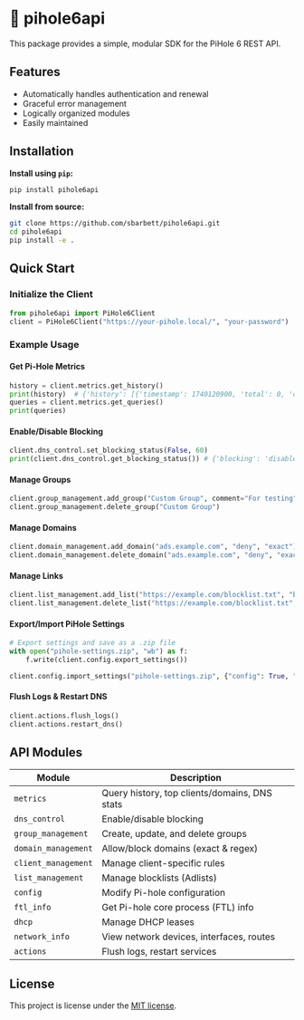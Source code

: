 # 🍓 pihole6api

This package provides a simple, modular SDK for the PiHole 6 REST API.

## Features

* Automatically handles authentication and renewal
* Graceful error management
* Logically organized modules
* Easily maintained

## Installation

**Install using `pip`:**

```bash
pip install pihole6api
```

**Install from source:**

```bash
git clone https://github.com/sbarbett/pihole6api.git
cd pihole6api
pip install -e .
```

## Quick Start

### Initialize the Client

```python
from pihole6api import PiHole6Client
client = PiHole6Client("https://your-pihole.local/", "your-password")
```

### Example Usage

#### Get Pi-Hole Metrics

```python
history = client.metrics.get_history()
print(history)  # {'history': [{'timestamp': 1740120900, 'total': 0, 'cached': 0 ...}]}
queries = client.metrics.get_queries()
print(queries)
```

#### Enable/Disable Blocking

```python
client.dns_control.set_blocking_status(False, 60)
print(client.dns_control.get_blocking_status()) # {'blocking': 'disabled', 'timer': 60 ...}
```

#### Manage Groups

```python
client.group_management.add_group("Custom Group", comment="For testing")
client.group_management.delete_group("Custom Group")
```

#### Manage Domains

```python
client.domain_management.add_domain("ads.example.com", "deny", "exact")
client.domain_management.delete_domain("ads.example.com", "deny", "exact")
```

#### Manage Links

```python
client.list_management.add_list("https://example.com/blocklist.txt", "block")
client.list_management.delete_list("https://example.com/blocklist.txt", "block")
```

#### Export/Import PiHole Settings

```python
# Export settings and save as a .zip file
with open("pihole-settings.zip", "wb") as f:
    f.write(client.config.export_settings())

client.config.import_settings("pihole-settings.zip", {"config": True, "gravity": {"group": True}})
```

#### Flush Logs & Restart DNS

```python
client.actions.flush_logs()
client.actions.restart_dns()
```

## API Modules

| Module                | Description |
|----------------------|-------------|
| `metrics`           | Query history, top clients/domains, DNS stats |
| `dns_control`       | Enable/disable blocking |
| `group_management`  | Create, update, and delete groups |
| `domain_management` | Allow/block domains (exact & regex) |
| `client_management` | Manage client-specific rules |
| `list_management`   | Manage blocklists (Adlists) |
| `config`            | Modify Pi-hole configuration |
| `ftl_info`          | Get Pi-hole core process (FTL) info |
| `dhcp`              | Manage DHCP leases |
| `network_info`      | View network devices, interfaces, routes |
| `actions`           | Flush logs, restart services |

## License

This project is license under the [MIT license](LICENSE).
